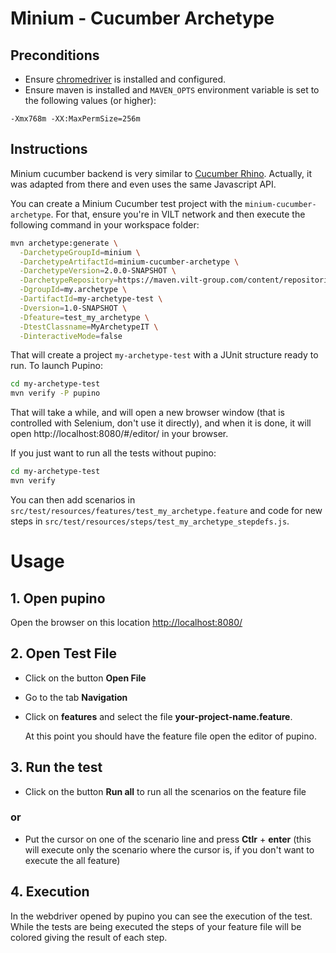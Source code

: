 Minium - Cucumber Archetype
==================================

Preconditions
--------------

* Ensure [chromedriver](https://code.google.com/p/selenium/wiki/ChromeDriver) is installed and configured.
* Ensure maven is installed and `MAVEN_OPTS` environment variable is set to the following values (or higher):

```
-Xmx768m -XX:MaxPermSize=256m
```

Instructions
------------

Minium cucumber backend is very similar to [Cucumber Rhino](https://github.com/cucumber/cucumber-jvm/tree/master/rhino). Actually, it was adapted from there and even uses the same Javascript API.

You can create a Minium Cucumber test project with the `minium-cucumber-archetype`. For that, ensure you're in VILT network and then execute the following command in your workspace folder:

```sh
mvn archetype:generate \
  -DarchetypeGroupId=minium \
  -DarchetypeArtifactId=minium-cucumber-archetype \
  -DarchetypeVersion=2.0.0-SNAPSHOT \
  -DarchetypeRepository=https://maven.vilt-group.com/content/repositories/engineering-snapshots/ \
  -DgroupId=my.archetype \
  -DartifactId=my-archetype-test \
  -Dversion=1.0-SNAPSHOT \
  -Dfeature=test_my_archetype \
  -DtestClassname=MyArchetypeIT \
  -DinteractiveMode=false
```

That will create a project `my-archetype-test` with a JUnit structure ready to run. To launch Pupino:

```sh
cd my-archetype-test
mvn verify -P pupino
```

That will take a while, and will open a new browser window (that is controlled with Selenium, don't use it directly), and when it is done, it will open http://localhost:8080/#/editor/ in your browser.

If you just want to run all the tests without pupino:

```sh
cd my-archetype-test
mvn verify
```

You can then add scenarios in `src/test/resources/features/test_my_archetype.feature` and code for new steps in `src/test/resources/steps/test_my_archetype_stepdefs.js`.

# Usage
## 1. Open pupino
Open the browser on this location <http://localhost:8080/>
## 2. Open Test File
* Click on the button **Open File**
* Go to the tab **Navigation**
* Click on **features** and select the file **your-project-name.feature**. 

    At this point you should have the feature file open the editor of pupino.
    
## 3. Run the test
* Click on the button **Run all** to run all the scenarios on the feature file 

### or 

* Put the cursor on one of the scenario line and press **Ctlr** + **enter** (this will execute only the scenario where the cursor is, if you don't want to execute the all feature)

## 4. Execution
In the webdriver opened by pupino you can see the execution of the test. While the tests are being executed the steps of your feature file will be colored giving the result of each step.